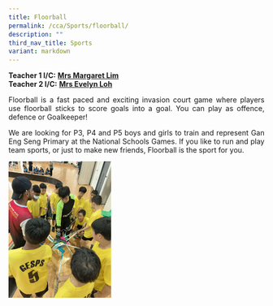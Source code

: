 ```yaml
---
title: Floorball
permalink: /cca/Sports/floorball/
description: ""
third_nav_title: Sports
variant: markdown
---
```

**Teacher 1 I/C:**&nbsp;**[Mrs Margaret Lim](mailto:low_hong_mei_margaret@schools.gov.sg)**<br>
**Teacher 2 I/C:**&nbsp;**[Mrs Evelyn Loh](mailto:soh_hwee_lin@schools.gov.sg)**


  
<p align="justify">Floorball is a fast paced and exciting invasion court game where players use floorball sticks to score goals into a goal. You can play as offence, defence or Goalkeeper!</p>

<p align="justify">We are looking for P3, P4 and P5 boys and girls to train and represent Gan Eng Seng Primary at the National Schools Games. If you like to run and play team sports, or just to make new friends, Floorball is the sport for you.</p>

<img src="/images/Floorball___Team_Gespians_getting_ready_to_take_on_the_competition_.jpg" style="width:40%" align="left">